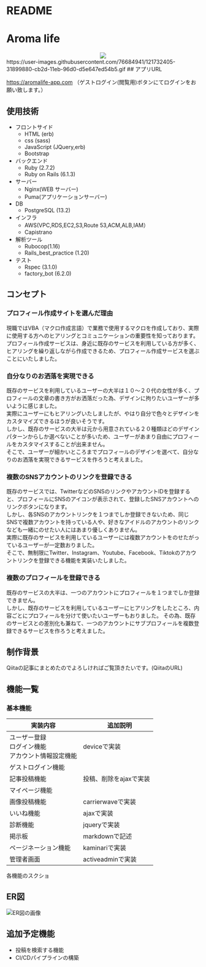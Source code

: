 
# README

# Aroma life

<div style="text-align: center;">
<img src="https://user-images.githubusercontent.com/76684941/121766519-501f7c00-cb8d-11eb-8d78-54220b03036a.png" width=“200”>
</div>
https://user-images.githubusercontent.com/76684941/121732405-31899880-cb2d-11eb-96d0-d5e647ed54b5.gif
## アプリURL

https://aromalife-app.com
（ゲストログイン(閲覧用)ボタンにてログインをお願い致します。）


## 使用技術

* フロントサイド
    * HTML (erb)
    * css (sass)
    * JavaScript (JQuery,erb)
    * Bootstrap 
* バックエンド
    * Ruby (2.7.2)
    * Ruby on Rails (6.1.3)
* サーバー
    * Nginx(WEB サーバー)
    * Puma(アプリケーションサーバー)
* DB
    * PostgreSQL (13.2)
* インフラ
    * AWS(VPC,RDS,EC2,S3,Route 53,ACM,ALB,IAM）
    * Capistrano
* 解析ツール
    * Rubocop(1.16)
    * Rails_best_practice (1.20)
* テスト
    * Rspec (3.1.0)
    * factory_bot (6.2.0)


##   コンセプト
### プロフィール作成サイトを選んだ理由
現職ではVBA（マクロ作成言語）で業務で使用するマクロを作成しており、実際に使用する方へのヒアリングとコミュニケーションの重要性を知っております。   
プロフィール作成サービスは、身近に既存のサービスを利用している方が多く、ヒアリングを繰り返しながら作成できるため、プロフィール作成サービスを選ぶことにいたしました。

###  自分なりのお洒落を実現できる
既存のサービスを利用しているユーザーの大半は１０～２０代の女性が多く、プロフィールの文章の書き方がお洒落だった為、デザインに拘りたいユーザーが多いように感じました。  
実際にユーザーにもヒアリングいたしましたが、やはり自分で色々とデザインをカスタマイズできるほうが良いそうです。  
しかし、既存のサービスの大半は元から用意されている２０種類ほどのデザインパターンからしか選べないことが多いため、ユーザーがあまり自由にプロフィールをカスタマイスすることが出来ません。   
そこで、ユーザーが細かいところまでプロフィールのデザインを選べて、自分なりのお洒落を実現できるサービスを作ろうと考えました。  

###  複数のSNSアカウントのリンクを登録できる
既存のサービスでは、TwitterなどのSNSのリンクやアカウントIDを登録すると、プロフィールにSNSのアイコンが表示されて、登録したSNSアカウントへのリンクボタンになります。    
しかし、各SNSのアカウントリンクを１つまでしか登録できないため、同じSNSで複数アカウントを持っている人や、好きなアイドルのアカウントのリンクなども一緒にのせたい人にはあまり優しくありません。  
実際に既存のサービスを利用しているユーザーには複数アカウントをのせたがっているユーザーが一定数おりました。  
そこで、無制限にTwitter、Instagram、Youtube、Facebook、Tiktokのアカウントリンクを登録できる機能を実装いたしました。  

###  複数のプロフィールを登録できる
既存のサービスの大半は、一つのアカウントにプロフィールを１つまでしか登録できません。  
しかし、既存のサービスを利用しているユーザーにヒアリングをしたところ、内容ごとにプロフィールを分けて使いたいユーザーもおりました。
その為、既存のサービスとの差別化も兼ねて、一つのアカウントにサブプロフィールを複数登録できるサービスを作ろうと考えました。

## 制作背景
Qiitaの記事にまとめたのでよろしければご覧頂きたいです。(QiitaのURL)

##  機能一覧

### 基本機能
|  実装内容  |　追加説明  |
| ---- | ---- |
|  ユーザー登録<br>ログイン機能<br>アカウント情報設定機能  |  deviceで実装  |
|  ゲストログイン機能  |    |
| 記事投稿機能 | 投稿、削除をajaxで実装 |
| マイページ機能 | |
| 画像投稿機能 | carrierwaveで実装 |
| いいね機能 | ajaxで実装 |
|  診断機能  | jqueryで実装 |
| 掲示板 | markdownで記述 |
|  ページネーション機能 |  kaminariで実装  |
|  管理者画面  |  activeadminで実装  |


各機能のスクショ

## ER図
![ER図の画像]()


## 追加予定機能
- 投稿を検索する機能
- CI/CDパイプラインの構築
